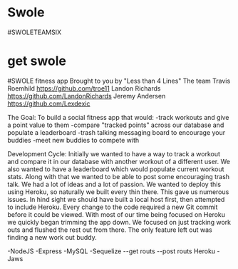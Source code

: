 # Swole
#SWOLETEAMSIX
# get swole

#SWOLE fitness app
Brought to you by  "Less than 4 Lines"
The team
Travis Roemhild   <https://github.com/troe11> 
Landon Richards <https://github.com/LandonRichards> 
Jeremy Andersen <https://github.com/Lexdexic> 

The Goal:
To build a social fitness app that would:
-track workouts and give a point value to them
-compare "tracked points" across our database and populate a leaderboard
-trash talking messaging board to encourage your buddies
-meet new buddies to compete with

Development Cycle:
    Initially we wanted to have a way to track a workout and compare it in our database with another workout of a different user. We also wanted to have a leaderboard which would populate current workout stats.  Along with that we wanted to be able to post some encouraging trash talk. We had a lot of ideas and a lot of passion.
    We wanted to deploy this using Heroku, so naturally we built every thin there. This gave us numerous issues. In hind sight we should have built a local host first, then attempted to include Heroku. Every change to the code required a new Git commit before it could be viewed. With most of our time being focused on Heroku we quickly began trimming the app down. We focused on just tracking work outs and flushed the rest out from there. The only feature left out was finding a new work out buddy. 
  
-NodeJS
-Express
-MySQL
-Sequelize
 --get routs
 --post routs
Heroku
-Jaws 
